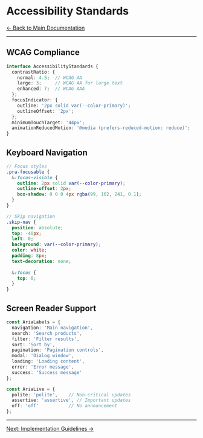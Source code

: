 # Accessibility Standards

[← Back to Main Documentation](./readme.md)

---

## WCAG Compliance

```typescript
interface AccessibilityStandards {
  contrastRatio: {
    normal: 4.5;  // WCAG AA
    large: 3;     // WCAG AA for large text
    enhanced: 7;  // WCAG AAA
  };
  focusIndicator: {
    outline: '2px solid var(--color-primary)';
    outlineOffset: '2px';
  };
  minimumTouchTarget: '44px';
  animationReducedMotion: '@media (prefers-reduced-motion: reduce)';
}
```

## Keyboard Navigation

```scss
// Focus styles
.pra-focusable {
  &:focus-visible {
    outline: 2px solid var(--color-primary);
    outline-offset: 2px;
    box-shadow: 0 0 0 4px rgba(99, 102, 241, 0.1);
  }
}

// Skip navigation
.skip-nav {
  position: absolute;
  top: -40px;
  left: 0;
  background: var(--color-primary);
  color: white;
  padding: 8px;
  text-decoration: none;
  
  &:focus {
    top: 0;
  }
}
```

## Screen Reader Support

```typescript
const AriaLabels = {
  navigation: 'Main navigation',
  search: 'Search products',
  filter: 'Filter results',
  sort: 'Sort by',
  pagination: 'Pagination controls',
  modal: 'Dialog window',
  loading: 'Loading content',
  error: 'Error message',
  success: 'Success message'
};

const AriaLive = {
  polite: 'polite',    // Non-critical updates
  assertive: 'assertive', // Important updates
  off: 'off'           // No announcement
};
```

---

[Next: Implementation Guidelines →](./13-implementation-guidelines.md)